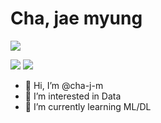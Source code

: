 # Cha, jae myung

<img src="https://img.shields.io/badge/LG Chem-ab374c?style=flat-square&logo=LG Chem&logoColor=white"/></a>

<img src="https://img.shields.io/badge/Python-3766AB?style=flat-square&logo=Python&logoColor=white"/></a>
<img src="https://img.shields.io/badge/R-3766AB?style=flat-square&logo=R&logoColor=white"/></a>


- 👋 Hi, I’m @cha-j-m
- 👀 I’m interested in Data 
- 🌱 I’m currently learning ML/DL


<!---
cha-j-m/cha-j-m is a ✨ special ✨ repository because its `README.md` (this file) appears on your GitHub profile.
You can click the Preview link to take a look at your changes.
--->
